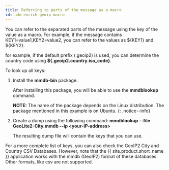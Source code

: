 ```yaml
---
title: Referring to parts of the message as a macro
id: adm-enrich-geoip-macro
---
```


You can refer to the separated parts of the message using the key of the
value as a macro. For example, if the message contains
KEY1=value1,KEY2=value2, you can refer to the values as ${KEY1} and
${KEY2}.

for example, if the default prefix (.geoip2) is used, you can determine
the country code using **${.geoip2.country.iso\_code}**.

To look up all keys:

1. Install the **mmdb-bin** package.

    After installing this package, you will be able to use the
    **mmdblookup** command.

    **NOTE:** The name of the package depends on the Linux distribution. The
    package mentioned in this example is on Ubuntu.
    {: .notice--info}

2. Create a dump using the following command: **mmdblookup \--file
    GeoLite2-City.mmdb \--ip \<your-IP-address\>**

    The resulting dump file will contain the keys that you can use.

For a more complete list of keys, you can also check the 
GeoIP2 City and Country CSV Databases.
However, note that the {{ site.product.short_name }} application works with the mmdb
(GeoIP2) format of these databases. Other formats, like csv are not
supported.
